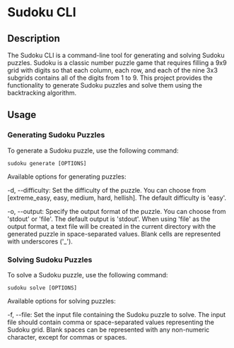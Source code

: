 # Sudoku CLI

## Description

The Sudoku CLI is a command-line tool for generating and solving Sudoku puzzles. Sudoku is a classic number puzzle game that requires filling a 9x9 grid with digits so that each column, each row, and each of the nine 3x3 subgrids contains all of the digits from 1 to 9. This project provides the functionality to generate Sudoku puzzles and solve them using the backtracking algorithm.

## Usage

### Generating Sudoku Puzzles

To generate a Sudoku puzzle, use the following command:

```shell
sudoku generate [OPTIONS]
```

Available options for generating puzzles:

-d, --difficulty: Set the difficulty of the puzzle. You can choose from [extreme_easy, easy, medium, hard, hellish]. The default difficulty is 'easy'.

-o, --output: Specify the output format of the puzzle. You can choose from 'stdout' or 'file'. The default output is 'stdout'. When using 'file' as the output format, a text file will be created in the current directory with the generated puzzle in space-separated values. Blank cells are represented with underscores ('_').

### Solving Sudoku Puzzles

To solve a Sudoku puzzle, use the following command:

```shell
sudoku solve [OPTIONS]
```

Available options for solving puzzles:

-f, --file: Set the input file containing the Sudoku puzzle to solve. The input file should contain comma or space-separated values representing the Sudoku grid. Blank spaces can be represented with any non-numeric character, except for commas or spaces.
